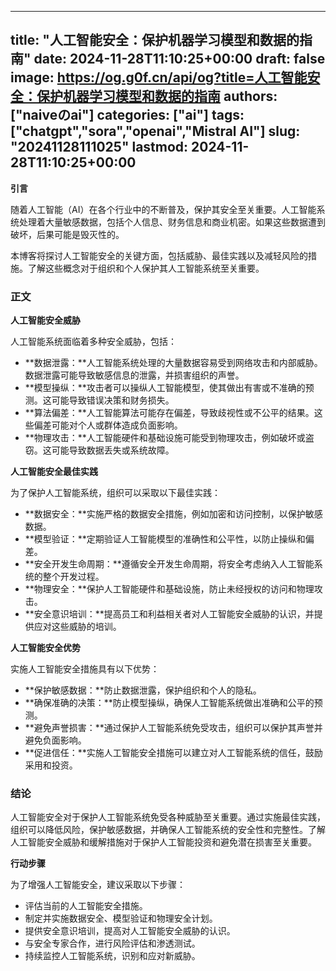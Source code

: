
---
title: "人工智能安全：保护机器学习模型和数据的指南"
date: 2024-11-28T11:10:25+00:00
draft: false
image: https://og.g0f.cn/api/og?title=人工智能安全：保护机器学习模型和数据的指南
authors: ["naiveのai"]
categories: ["ai"]
tags: ["chatgpt","sora","openai","Mistral AI"]
slug: "20241128111025"
lastmod: 2024-11-28T11:10:25+00:00
---
**引言**

随着人工智能（AI）在各个行业中的不断普及，保护其安全至关重要。人工智能系统处理着大量敏感数据，包括个人信息、财务信息和商业机密。如果这些数据遭到破坏，后果可能是毁灭性的。

本博客将探讨人工智能安全的关键方面，包括威胁、最佳实践以及减轻风险的措施。了解这些概念对于组织和个人保护其人工智能系统至关重要。

### 正文

**人工智能安全威胁**

人工智能系统面临着多种安全威胁，包括：

- **数据泄露：**人工智能系统处理的大量数据容易受到网络攻击和内部威胁。数据泄露可能导致敏感信息的泄露，并损害组织的声誉。
- **模型操纵：**攻击者可以操纵人工智能模型，使其做出有害或不准确的预测。这可能导致错误决策和财务损失。
- **算法偏差：**人工智能算法可能存在偏差，导致歧视性或不公平的结果。这些偏差可能对个人或群体造成负面影响。
- **物理攻击：**人工智能硬件和基础设施可能受到物理攻击，例如破坏或盗窃。这可能导致数据丢失或系统故障。

**人工智能安全最佳实践**

为了保护人工智能系统，组织可以采取以下最佳实践：

- **数据安全：**实施严格的数据安全措施，例如加密和访问控制，以保护敏感数据。
- **模型验证：**定期验证人工智能模型的准确性和公平性，以防止操纵和偏差。
- **安全开发生命周期：**遵循安全开发生命周期，将安全考虑纳入人工智能系统的整个开发过程。
- **物理安全：**保护人工智能硬件和基础设施，防止未经授权的访问和物理攻击。
- **安全意识培训：**提高员工和利益相关者对人工智能安全威胁的认识，并提供应对这些威胁的培训。

**人工智能安全优势**

实施人工智能安全措施具有以下优势：

- **保护敏感数据：**防止数据泄露，保护组织和个人的隐私。
- **确保准确的决策：**防止模型操纵，确保人工智能系统做出准确和公平的预测。
- **避免声誉损害：**通过保护人工智能系统免受攻击，组织可以保护其声誉并避免负面影响。
- **促进信任：**实施人工智能安全措施可以建立对人工智能系统的信任，鼓励采用和投资。

### 结论

人工智能安全对于保护人工智能系统免受各种威胁至关重要。通过实施最佳实践，组织可以降低风险，保护敏感数据，并确保人工智能系统的安全性和完整性。了解人工智能安全威胁和缓解措施对于保护人工智能投资和避免潜在损害至关重要。

**行动步骤**

为了增强人工智能安全，建议采取以下步骤：

- 评估当前的人工智能安全措施。
- 制定并实施数据安全、模型验证和物理安全计划。
- 提供安全意识培训，提高对人工智能安全威胁的认识。
- 与安全专家合作，进行风险评估和渗透测试。
- 持续监控人工智能系统，识别和应对新威胁。